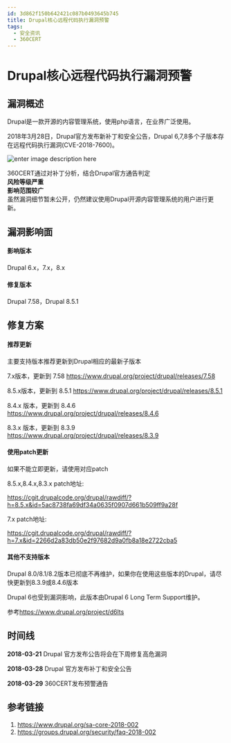 ```yaml
---
id: 3d862f150b642421c087b0493645b745
title: Drupal核心远程代码执行漏洞预警	
tags: 
  - 安全资讯
  - 360CERT
---
```


# Drupal核心远程代码执行漏洞预警	

漏洞概述
----


Drupal是一款开源的内容管理系统，使用php语言，在业界广泛使用。 


2018年3月28日，Drupal官方发布新补丁和安全公告，Drupal 6,7,8多个子版本存在远程代码执行漏洞(CVE-2018-7600)。


![enter image description here](https://p403.ssl.qhimgs4.com/t01577949f5729e1ad1.png "enter image title here")


360CERT通过对补丁分析，结合Drupal官方通告判定  
**风险等级严重**  
**影响范围较广**  
虽然漏洞细节暂未公开，仍然建议使用Drupal开源内容管理系统的用户进行更新。


漏洞影响面
-----


#### 影响版本


Drupal 6.x，7.x，8.x


#### 修复版本


Drupal 7.58，Drupal 8.5.1


修复方案
----


#### 推荐更新


主要支持版本推荐更新到Drupal相应的最新子版本


7.x版本，更新到 7.58 <https://www.drupal.org/project/drupal/releases/7.58>


8.5.x版本，更新到 8.5.1 <https://www.drupal.org/project/drupal/releases/8.5.1>


8.4.x 版本，更新到 8.4.6 <https://www.drupal.org/project/drupal/releases/8.4.6>


8.3.x 版本，更新到 8.3.9 <https://www.drupal.org/project/drupal/releases/8.3.9>


#### 使用patch更新


如果不能立即更新，请使用对应patch


8.5.x,8.4.x,8.3.x patch地址:


<https://cgit.drupalcode.org/drupal/rawdiff/?h=8.5.x&id=5ac8738fa69df34a0635f0907d661b509ff9a28f>


7.x patch地址:


<https://cgit.drupalcode.org/drupal/rawdiff/?h=7.x&id=2266d2a83db50e2f97682d9a0fb8a18e2722cba5>


#### 其他不支持版本


Drupal 8.0/8.1/8.2版本已彻底不再维护，如果你在使用这些版本的Drupal，请尽快更新到8.3.9或8.4.6版本


Drupal 6也受到漏洞影响，此版本由Drupal 6 Long Term Support维护。


参考<https://www.drupal.org/project/d6lts>


时间线
---


**2018-03-21** Drupal 官方发布公告将会在下周修复高危漏洞


**2018-03-28** Drupal 官方发布补丁和安全公告


**2018-03-29** 360CERT发布预警通告


参考链接
----


1. <https://www.drupal.org/sa-core-2018-002>
2. <https://groups.drupal.org/security/faq-2018-002>


